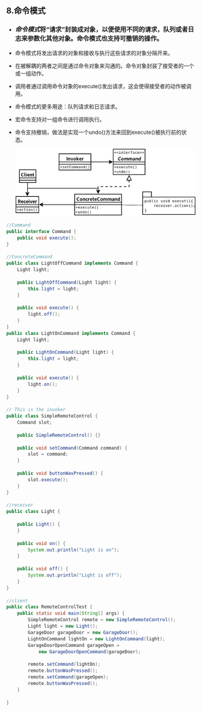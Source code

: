 ## 8.命令模式
- ### ***命令模式***将“请求”封装成对象，以便使用不同的请求，队列或者日志来参数化其他对象。命令模式也支持可撤销的操作。
- 命令模式将发出请求的对象和接收与执行这些请求的对象分隔开来。
- 在被解耦的两者之间是通过命令对象来沟通的。命令对象封装了接受者的一个或一组动作。
- 调用者通过调用命令对象的execute()发出请求，这会使得接受者的动作被调用。
- 命令模式的更多用途：队列请求和日志请求。
- 宏命令支持对一组命令进行调用执行。
- 命令支持撤销，做法是实现一个undo()方法来回到execute()被执行前的状态。

    ![](命令模式-类图.png)

```java
//Command
public interface Command {
	public void execute();
}

//ConcreteCommand
public class LightOffCommand implements Command {
	Light light;
 
	public LightOffCommand(Light light) {
		this.light = light;
	}
 
	public void execute() {
		light.off();
	}
}
public class LightOnCommand implements Command {
	Light light;
  
	public LightOnCommand(Light light) {
		this.light = light;
	}
 
	public void execute() {
		light.on();
	}
}

// This is the invoker
public class SimpleRemoteControl {
	Command slot;
 
	public SimpleRemoteControl() {}
 
	public void setCommand(Command command) {
		slot = command;
	}
 
	public void buttonWasPressed() {
		slot.execute();
	}
}

//receiver
public class Light {

	public Light() {
	}

	public void on() {
		System.out.println("Light is on");
	}

	public void off() {
		System.out.println("Light is off");
	}
}

//client
public class RemoteControlTest {
	public static void main(String[] args) {
		SimpleRemoteControl remote = new SimpleRemoteControl();
		Light light = new Light();
		GarageDoor garageDoor = new GarageDoor();
		LightOnCommand lightOn = new LightOnCommand(light);
		GarageDoorOpenCommand garageOpen = 
		    new GarageDoorOpenCommand(garageDoor);
 
		remote.setCommand(lightOn);
		remote.buttonWasPressed();
		remote.setCommand(garageOpen);
		remote.buttonWasPressed();
    }
	
}
```